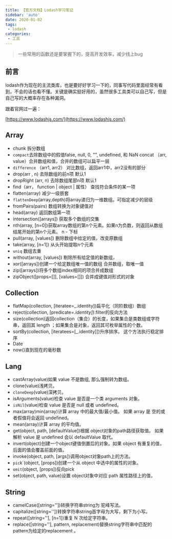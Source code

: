 ```yaml
---
title: 【官方文档】Lodash学习笔记
sidebar: 'auto'
date: 2020-01-02
tags:
 - lodash
categories:
 - 工具
---
```


> 一些常用的函数还是要掌握下的，提高开发效率，减少线上bug
<!-- more -->

## 前言
lodash作为现在的主流类库，也是要好好学习一下的，同事写代码里面经常有看到，不会的话也看不懂。关键是确实挺好用的，虽然很多工具类可以自己写，但是自己写的大概率存在各种漏洞。

跟着官网过一遍：

[https://www.lodashjs.com/](https://www.lodashjs.com/)

## Array
- chunk 拆分数组
- `compact`去除数组中的假值false, null, 0, "", undefined, 和 NaN 
concat （arr, value）合并数组和值，合并的数组可以扁平一层
- `difference` （arr1, arr2） 对比数组，返回arr1中，arr2没有的部分
- drop(arr , n) 去除数组的前n项 默认1
- dropRight (arr, n) 去除数组尾部n项 默认1
- find（arr， function | object | 属性） 查找符合条件的某一项
- flatten(array) 减少一级嵌套
- `flattenDeep`(array,depth)将array递归为一维数组。可指定减少的层级
- fromPairs(pairs) 数组转换为对象键值对
- head(array) 返回数组第一项
- intersection([arrays]) 获取多个数组的交集
- nth(array, [n=0])获取array数组的第n个元素。如果n为负数，则返回从数组结尾开始的第n个元素。 n  - 下标
- pull(array, [values]) 删除数组中给定的值，改变原数组
- take(array, [n=1]) 从头开始提取n个元素
- `uniq` 数组去重
- without(array, [values]) 剔除所有给定值的新数组，
- xor([arrays])创建一个给定数组唯一值的数组 合并数组，取唯一值
- zip([arrays])将多个数组index相同的项合并成数组
- zipObject([props=[]], [values=[]]) 合并成键值对形式的对象

## Collection
- flatMap(collection, [iteratee=_.identity])扁平化（同阶数组）数组
- reject(collection, [predicate=_.identity])_.filter的反向方法
- size(collection)返回collection（集合）的长度，如果集合是类数组或字符串，返回其 length ；如果集合是对象，返回其可枚举属性的个数。
- sortBy(collection, [iteratees=[_.identity]])升序排序。 这个方法执行稳定排序
- Date
- now()直到现在的毫秒数
## Lang

- castArray(value)如果 value 不是数组, 那么强制转为数组。
- clone(value)浅拷贝。 
- `cloneDeep`(value)深拷贝。
- isArguments(value)检查 value 是否是一个类 arguments 对象。
- `isNil`(value)检查 value 是否是 null 或者 undefined。
- max(array)min(array)计算 array 中的最大值/最小值。 如果 array 是 空的或者假值将会返回 undefined。
- mean(array)计算 array 的平均值。
- get(object, path, [defaultValue])根据 object对象的path路径获取值。 如果解析 value 是 undefined 会以 defaultValue 取代。
- invert(object)创建一个object键值倒置后的对象。如果 object 有重复的值，后面的值会覆盖前面的值。
- invoke(object, path, [args])调用object对象path上的方法。
- `pic`k`(object, [props])创建一个从 object 中选中的属性的对象。
- `omit`(object, [props])反向pick
- set(object, path, value)设置 object对象中对应 path 属性路径上的值，
## String
- camelCase([string=''])转换字符串string为 驼峰写法。
- capitalize([string=''])转换字符串string首字母为大写，剩下为小写。
- repeat([string=''], [n=1])重复 N 次给定字符串。
- replace([string=''], pattern, replacement)替换string字符串中匹配的pattern为给定的replacement 。












